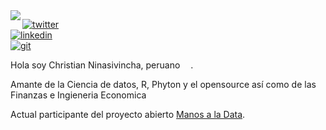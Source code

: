 <img align="left" src="https://orhun.dev/img/crow.png">


[![twitter](https://img.shields.io/badge/-@cninasivincha-313131?style=flat-square&labelColor=313131&logo=twitter&logoColor=white&color=313131)](https://twitter.com/cninasivincha)  
[![linkedin](https://img.shields.io/badge/-@cninasivincha-313131?style=flat-square&labelColor=313131&logo=LinkedIn&logoColor=white&color=313131)](www.linkedin.com/in/ninasivincha/)  
[![git](https://img.shields.io/badge/-@cninasivincha__-313131?style=flat-square&labelColor=313131&logo=Patreon&logoColor=white&color=313131)](https://patreon.com/)

Hola soy Christian Ninasivincha, peruano <img src="https://image.flaticon.com/icons/svg/2055/2055886.svg" width="13"/>.

Amante de la Ciencia de datos, R, Phyton y el opensource así como de las Finanzas e Ingieneria Economica

 Actual participante del proyecto abierto [Manos a la Data](https://github.com/manosaladata).

